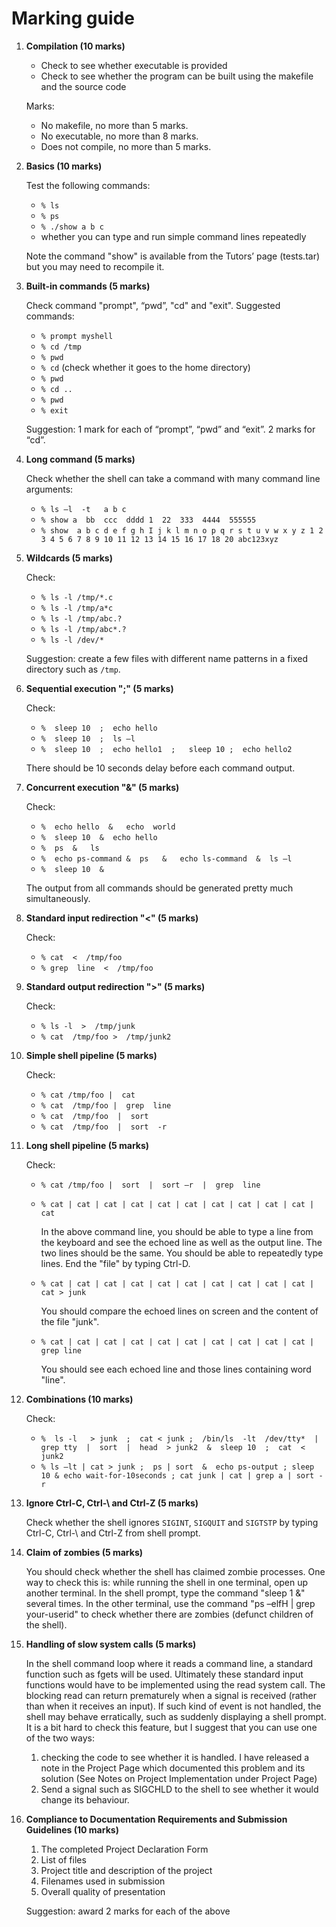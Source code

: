 # Marking guide

1. **Compilation (10 marks)**

    * Check to see whether executable is provided
    * Check to see whether the program can be built using the makefile and the source code
    
    Marks:

    * No makefile, no more than 5 marks.
    * No executable, no more than 8 marks.
    * Does not compile, no more than 5 marks.

1. **Basics (10 marks)**

    Test the following commands:

    * `% ls`
    * `% ps`
    * `% ./show a b c`
    * whether you can type and run simple command lines repeatedly

    Note the command "show" is available from the Tutors’ page (tests.tar) but you may need to recompile it.

1. **Built-in commands (5 marks)**

    Check command "prompt", “pwd”, "cd" and "exit". Suggested commands:

    * `% prompt myshell`
    * `% cd /tmp`
    * `% pwd`
    * `% cd` (check whether it goes to the home directory)
    * `% pwd`
    * `% cd ..`
    * `% pwd`
    * `% exit`
    
    Suggestion: 1 mark for each of “prompt”, “pwd” and “exit”. 2 marks for “cd”.

1. **Long command (5 marks)**

    Check whether the shell can take a command with many command line arguments:

    * `% ls –l  -t   a b c`  
    * `% show a  bb  ccc  dddd 1  22  333  4444  555555`  
    * `% show  a b c d e f g h I j k l m n o p q r s t u v w x y z 1 2 3 4 5 6 7 8 9 10 11 12 13 14 15 16 17 18 20 abc123xyz`

1. **Wildcards (5 marks)**

    Check:

    * `% ls -l /tmp/*.c`
    * `% ls -l /tmp/a*c`
    * `% ls -l /tmp/abc.?`
    * `% ls -l /tmp/abc*.?`
    * `% ls -l /dev/*`

    Suggestion: create a few files with different name patterns in a fixed directory such as `/tmp`.

1. **Sequential execution ";" (5 marks)**

    Check:

    * `%  sleep 10  ;  echo hello`
    * `%  sleep 10  ;  ls –l`
    * `%  sleep 10  ;  echo hello1  ;   sleep 10 ;  echo hello2`

    There should be 10 seconds delay before each command output.

1. **Concurrent execution "&" (5 marks)**

    Check:

    * `%  echo hello  &   echo  world`
    * `%  sleep 10  &  echo hello`
    * `%  ps  &   ls`
    * `%  echo ps-command &  ps   &   echo ls-command  &  ls –l`
    * `%  sleep 10  &`

    The output from all commands should be generated pretty much simultaneously.

1. **Standard input redirection "<" (5 marks)**

    Check:

    * `% cat  <  /tmp/foo`
    * `% grep  line  <  /tmp/foo`

1. **Standard output redirection ">" (5 marks)**

    Check:

    * `% ls -l  >  /tmp/junk`
    * `% cat  /tmp/foo >  /tmp/junk2`

1. **Simple shell pipeline (5 marks)**

    Check:

    * `% cat /tmp/foo |  cat`
    * `% cat  /tmp/foo |  grep  line `
    * `% cat  /tmp/foo  |  sort`
    * `% cat  /tmp/foo  |  sort  -r`

1. **Long shell pipeline (5 marks)**

    Check:

    * `% cat /tmp/foo |  sort  |  sort –r  |  grep  line `
    * `% cat | cat | cat | cat | cat | cat | cat | cat | cat | cat | cat `
        
        In the above command line, you should be able to type a line from the keyboard and see the echoed line as well as the output line. The two lines should be the same. You should be able to repeatedly type lines. End the "file" by typing Ctrl-D.

    * `% cat | cat | cat | cat | cat | cat | cat | cat | cat | cat | cat > junk`

        You should compare the echoed lines on screen and the content of the file "junk".

    * `% cat | cat | cat | cat | cat | cat | cat | cat | cat | cat | grep line`

        You should see each echoed line and those lines containing word "line".

1. **Combinations (10 marks)**
    
    Check:

    * `%  ls -l   > junk  ;  cat < junk ;  /bin/ls  -lt  /dev/tty*  |  grep tty  |  sort  |  head  > junk2  &  sleep 10  ;  cat  < junk2`
    * `% ls –lt | cat > junk ;  ps | sort  &  echo ps-output ; sleep 10 & echo wait-for-10seconds ; cat junk | cat | grep a | sort -r`

1. **Ignore Ctrl-C, Ctrl-\ and Ctrl-Z (5 marks)**

    Check whether the shell ignores `SIGINT`, `SIGQUIT` and `SIGTSTP` by typing Ctrl-C, Ctrl-\ and Ctrl-Z from shell prompt.

1. **Claim of zombies (5 marks)**

    You should check whether the shell has claimed zombie processes. One way to check this is: while running the shell in one terminal, open up another terminal. In the shell prompt, type the command "sleep 1 &" several times. In the other terminal, use the command "ps –elfH | grep your-userid" to check whether there are zombies (defunct children of the shell). 

1. **Handling of slow system calls (5 marks)**

    In the shell command loop where it reads a command line, a standard function such as fgets will be used. Ultimately these standard input functions would have to be implemented using the read system call. The blocking read can return prematurely when a signal is received (rather than when it receives an input). If such kind of event is not handled, the shell may behave erratically, such as suddenly displaying a shell prompt. It is a bit hard to check this feature, but I suggest that you can use one of the two ways:
    
    1. checking the code to see whether it is handled. I have released a note in the Project Page which documented this problem and its solution (See Notes on Project Implementation under Project Page)
    1. Send a signal such as SIGCHLD to the shell to see whether it would change its behaviour. 

1. **Compliance to Documentation Requirements and Submission Guidelines (10 marks)**
    
    1. The completed Project Declaration Form
    1. List of files
    1. Project title and description of the project
    1. Filenames used in submission
    1. Overall quality of presentation

    Suggestion: award 2 marks for each of the above
